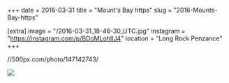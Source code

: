 +++
date = 2016-03-31
title = "Mount's Bay https"
slug = "2016-Mounts-Bay-https"

[extra]
image = "/2016-03-31_18-46-30_UTC.jpg"
instagram = "https://instagram.com/p/BDoMLohIIJ4"
location = "Long Rock Penzance"
+++

//500px.com/photo/147142743/

<img src="/2016-03-31_18-46-30_UTC.jpg" />
